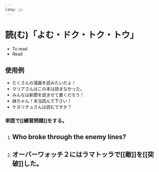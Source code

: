 ```yaml
---
lang: ja
---
```

# 読(む)「よむ・ドク・トク・トウ」
- To read
- Read

## 使用例
- たくさんの漫画を読みたいだよ！
- マリアさんはこの本は読まなかった。
- みんなは新聞を読ませて書くだろう！
- 妹ちゃん！本当読んで下さい！
- ケヌリチュさんは読むですか？

### 単語で[[練習問題]]をする。
1. Who broke through the enemy lines?
	-
2. オーバーワォッチ２にはラマトッラで[[敵]]を[[突破]]した。
	-
